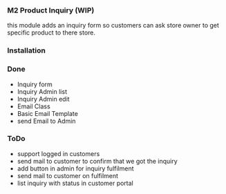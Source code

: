 ### M2 Product Inquiry (WIP)

this module adds an inquiry form so customers can ask store owner to get specific product to there store.

### Installation

### Done

- Inquiry form
- Inquiry Admin list
- Inquiry Admin edit
- Email Class
- Basic Email Template
- send Email to Admin

### ToDo

- support logged in customers
- send mail to customer to confirm that we got the inquiry
- add button in admin for inquiry fulfilment
- send mail to customer on fulfilment
- list inquiry with status in customer portal 
